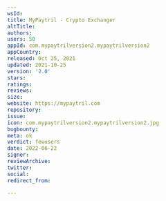 ```yaml
---
wsId: 
title: MyPaytril - Crypto Exchanger
altTitle: 
authors: 
users: 50
appId: com.mypaytrilversion2.mypaytrilversion2
appCountry: 
released: Oct 25, 2021
updated: 2021-10-25
version: '2.0'
stars: 
ratings: 
reviews: 
size: 
website: https://mypaytril.com
repository: 
issue: 
icon: com.mypaytrilversion2.mypaytrilversion2.jpg
bugbounty: 
meta: ok
verdict: fewusers
date: 2022-06-22
signer: 
reviewArchive: 
twitter: 
social: 
redirect_from: 

---
```


